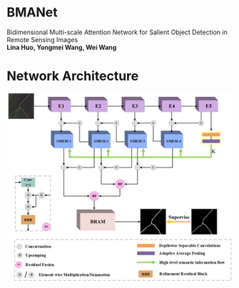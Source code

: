 # BMANet  
Bidimensional Multi-scale Attention Network for Salient Object Detection in Remote Sensing Images  
**Lina Huo, Yongmei Wang, Wei Wang**   
# Network Architecture  
![network architecture](images/BMANet.png)
